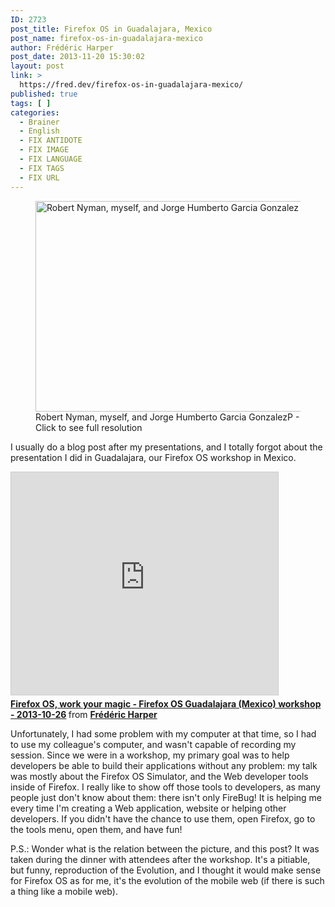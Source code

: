 ```yaml
---
ID: 2723
post_title: Firefox OS in Guadalajara, Mexico
post_name: firefox-os-in-guadalajara-mexico
author: Frédéric Harper
post_date: 2013-11-20 15:30:02
layout: post
link: >
  https://fred.dev/firefox-os-in-guadalajara-mexico/
published: true
tags: [ ]
categories:
  - Brainer
  - English
  - FIX ANTIDOTE
  - FIX IMAGE
  - FIX LANGUAGE
  - FIX TAGS
  - FIX URL
---
```

<figure><a href="http://fred.dev/wp-content/uploads/2013/11/guadalajara-workshop.jpg"><figcaption><img alt="Robert Nyman, myself, and Jorge Humberto Garcia Gonzalez" src="http://fred.dev/wp-content/uploads/2013/11/guadalajara-workshop.jpg" width="600" height="337"/></a> Robert Nyman, myself, and Jorge Humberto Garcia GonzalezP - Click to see full resolution</figcaption></figure><p>I usually do a blog post after my presentations, and I totally forgot about the presentation I did in Guadalajara, our Firefox OS workshop in Mexico.</p><div class="embed rich SlideShare"><iframe src="https://www.slideshare.net/slideshow/embed_code/key/p4nsWKhJyZMDoY" width="427" height="356" frameborder="0" marginwidth="0" marginheight="0" scrolling="no" style="border:1px solid #CCC;border-width:1px;margin-bottom:5px;max-width:100%" allowfullscreen> </iframe><div style="margin-bottom:5px"> <strong> <a href="https://www.slideshare.net/fredericharper/firefox-os-work-your-magic-firefox-os-guadalajara-workshop-20131026" title="Firefox OS, work your magic - Firefox OS Guadalajara (Mexico) workshop - 2013-10-26" target="_blank" rel="noopener noreferrer">Firefox OS, work your magic - Firefox OS Guadalajara (Mexico) workshop - 2013-10-26</a> </strong> from <strong><a href="https://www.slideshare.net/fredericharper" target="_blank" rel="noopener noreferrer">Frédéric Harper</a></strong></div></div><p>Unfortunately, I had some problem with my computer at that time, so I had to use my colleague's computer, and wasn't capable of recording my session. Since we were in a workshop, my primary goal was to help developers be able to build their applications without any problem: my talk was mostly about the Firefox OS Simulator, and the Web developer tools inside of Firefox. I really like to show off those tools to developers, as many people just don't know about them: there isn't only FireBug! It is helping me every time I'm creating a Web application, website or helping other developers. If you didn't have the chance to use them, open Firefox, go to the tools menu, open them, and have fun!</p><p>P.S.: Wonder what is the relation between the picture, and this post? It was taken during the dinner with attendees after the workshop. It's a pitiable, but funny, reproduction of the Evolution, and I thought it would make sense for Firefox OS as for me, it's the evolution of the mobile web (if there is such a thing like a mobile web).</p> 